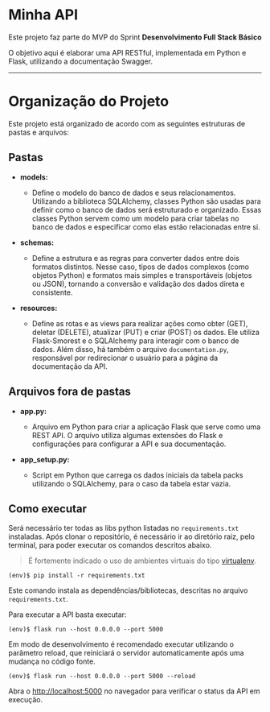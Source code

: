 # Minha API

Este projeto faz parte do MVP do Sprint **Desenvolvimento Full Stack Básico**

O objetivo aqui é elaborar uma API RESTful, implementada em Python e Flask, utilizando
a documentação Swagger.

---

# Organização do Projeto

Este projeto está organizado de acordo com as seguintes estruturas de pastas e arquivos:

## Pastas

- **models:**

  - Define o modelo do banco de dados e seus relacionamentos. Utilizando a biblioteca SQLAlchemy, classes Python são usadas para definir como o banco de dados será estruturado e organizado. Essas classes Python servem como um modelo para criar tabelas no banco de dados e especificar como elas estão relacionadas entre si.

- **schemas:**

  - Define a estrutura e as regras para converter dados entre dois formatos distintos. Nesse caso, tipos de dados complexos (como objetos Python) e formatos mais simples e transportáveis (objetos ou JSON), tornando a conversão e validação dos dados direta e consistente.

- **resources:**
  - Define as rotas e as views para realizar ações como obter (GET), deletar (DELETE), atualizar (PUT) e criar (POST) os dados. Ele utiliza Flask-Smorest e o SQLAlchemy para interagir com o banco de dados. Além disso, há também o arquivo `documentation.py`, responsável por redirecionar o usuário para a página da documentação da API.

## Arquivos fora de pastas

- **app.py:**

  - Arquivo em Python para criar a aplicação Flask que serve como uma REST API. O arquivo utiliza algumas extensões do Flask e configurações para configurar a API e sua documentação.

- **app_setup.py:**

  - Script em Python que carrega os dados iniciais da tabela packs utilizando o SQLAlchemy, para o caso da tabela estar vazia.

## Como executar

Será necessário ter todas as libs python listadas no `requirements.txt` instaladas.
Após clonar o repositório, é necessário ir ao diretório raiz, pelo terminal, para poder executar os comandos descritos abaixo.

> É fortemente indicado o uso de ambientes virtuais do tipo [virtualenv](https://virtualenv.pypa.io/en/latest/installation.html).

```
(env)$ pip install -r requirements.txt
```

Este comando instala as dependências/bibliotecas, descritas no arquivo `requirements.txt`.

Para executar a API basta executar:

```
(env)$ flask run --host 0.0.0.0 --port 5000
```

Em modo de desenvolvimento é recomendado executar utilizando o parâmetro reload, que reiniciará o servidor
automaticamente após uma mudança no código fonte.

```
(env)$ flask run --host 0.0.0.0 --port 5000 --reload
```

Abra o [http://localhost:5000](http://localhost:5000) no navegador para verificar o status da API em execução.

